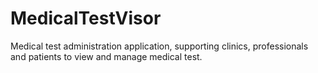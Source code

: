 # MedicalTestVisor
Medical test administration application, supporting clinics, professionals and patients to view and manage medical test.
